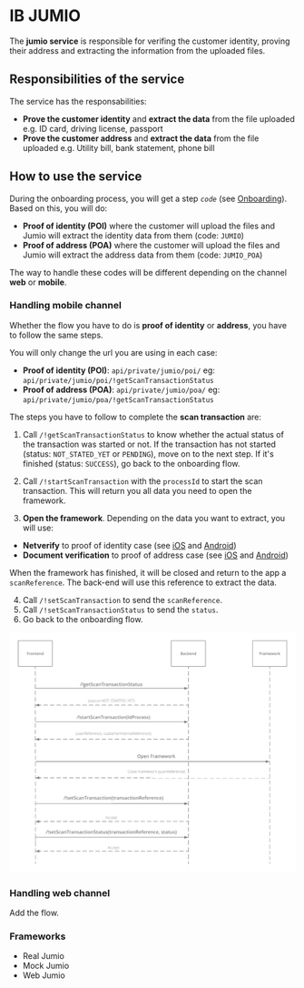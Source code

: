 # IB JUMIO

The **jumio service** is responsible for verifing the customer identity, proving their address and extracting the information from the uploaded files.

## Responsibilities of the service

The service has the responsabilities:
* **Prove the customer identity** and **extract the data** from the file uploaded e.g. ID card, driving license, passport
* **Prove the customer address** and **extract the data** from the file uploaded e.g. Utility bill, bank statement, phone bill

## How to use the service

During the onboarding process, you will get a step *`code`* (see [Onboarding](onboarding.md)). Based on this, you will do:
  * **Proof of identity (POI)** where the customer will upload the files and Jumio will extract the identity data from them (code:  `JUMIO`)
  * **Proof of address (POA)** where the customer will upload the files and Jumio will extract the address data from them (code: `JUMIO_POA`)

The way to handle these codes will be different depending on the channel **web** or **mobile**.

 ### Handling mobile channel

Whether the flow you have to do is **proof of identity** or **address**, you have to follow the same steps.

You will only change the url you are using in each case:
* **Proof of identity (POI)**: `api/private/jumio/poi/` eg: `api/private/jumio/poi/!getScanTransactionStatus`
* **Proof of address (POA)**:  `api/private/jumio/poa/` eg: `api/private/jumio/poa/!getScanTransactionStatus`

The steps you have to follow to complete the **scan transaction** are:

1. Call `/!getScanTransactionStatus` to know whether the actual status of the transaction was started or not. If the transaction has not started (status: `NOT_STATED_YET` or `PENDING`), move on to the next step. If it's finished (status: `SUCCESS`), go back to the onboarding flow.

2. Call `/!startScanTransaction` with the `processId` to start the scan transaction. This will return you all data you need to open the framework.

3. **Open the framework**. Depending on the data you want to extract, you will use:
 * **Netverify** to proof of identity case (see [iOS](https://github.com/Jumio/mobile-sdk-ios/blob/master/docs/integration_netverify-fastfill.md) and [Android](https://github.com/Jumio/mobile-sdk-android/blob/master/docs/integration_netverify-fastfill.md))
 * **Document verification** to proof of address case (see [iOS](https://github.com/Jumio/mobile-sdk-ios/blob/master/docs/integration_document-verification.md) and [Android](https://github.com/Jumio/mobile-sdk-android/blob/master/docs/integration_document-verification.md))

When the framework has finished, it will be closed and return to the app a `scanReference`. The back-end will use this reference to extract the data.

4. Call `/!setScanTransaction` to send the `scanReference`.
5. Call `/!setScanTransactionStatus` to send the `status`.
6. Go back to the onboarding flow.

![Handling jumio on mobile](onboarding-handling-on-mobile.png)

### Handling web channel

Add the flow.

### Frameworks

- Real Jumio
- Mock Jumio
- Web Jumio
